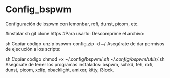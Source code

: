 # Config_bspwm
Configuración de bspwm con lemonbar, rofi, dunst, picom, etc.

#instalar
sh
git clone https
#Para usarlo:
Descomprime el archivo:

sh
Copiar código
unzip bspwm-config.zip -d ~/
Asegúrate de dar permisos de ejecución a los scripts:

sh
Copiar código
chmod +x ~/.config/bspwm/*.sh ~/.config/bspwm/utils/*.sh
Asegúrate de tener los programas instalados: bspwm, sxhkd, feh, rofi, dunst, picom, xclip, xbacklight, amixer, kitty, i3lock.
